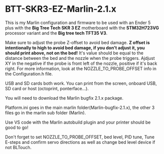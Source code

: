 # BTT-SKR3-EZ-Marlin-2.1.x 
This is my Marlin configuration and firmware to be used with an Ender 5 plus with the **Big Tree Tech SKR 3 EZ** motherboard with the **STM32H723VG** processor variant and the **Big tree tech TFT35 V3**.

Make sure to adjust the probe Z-offset to avoid bed damage. **Z offset is intentionally to high to avoid bed damage, if you don't adjust it, you should print above, not on the bed!** It's value should be equal to the distance between the bed and the nozzle when the probe triggers. Ajdjust XY in the negative if the probe is front left of the nozzle, positive if it's back right. For more information, look at the NOZZLE_TO_PROBE_OFFSET info in the Configuration.h file.

USB and SD cards both work. You can print from the screen, onboard USB, SD card or host (octoprint, ponterface...).

You will need to download the Marlin bugfix 2.1.x package.

Platform.ini goes in the main marlin folder(Marlin-bugfix-2.1.x), the other 3 files go in the marlin sub folder (Marlin).

Use VS code with the Marlin autobuild plugin and your printer should be good to go!

Don't forget to set NOZZLE_TO_PROBE_OFFSET, bed level, PID tune, Tune E-steps and confirm servo directions as well as change bed level device if not BLTouch.
